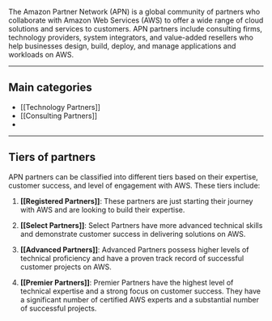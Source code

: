The Amazon Partner Network (APN) is a global community of partners who collaborate with Amazon Web Services (AWS) to offer a wide range of cloud solutions and services to customers. APN partners include consulting firms, technology providers, system integrators, and value-added resellers who help businesses design, build, deploy, and manage applications and workloads on AWS.

---------
## Main categories
- [[Technology Partners]]
- [[Consulting Partners]]
- 

------------------
## Tiers of partners

APN partners can be classified into different tiers based on their expertise, customer success, and level of engagement with AWS. These tiers include:

1. **[[Registered Partners]]**: These partners are just starting their journey with AWS and are looking to build their expertise.
    
2. **[[Select Partners]]**: Select Partners have more advanced technical skills and demonstrate customer success in delivering solutions on AWS.
    
3. **[[Advanced Partners]]**: Advanced Partners possess higher levels of technical proficiency and have a proven track record of successful customer projects on AWS.
    
4. **[[Premier Partners]]**: Premier Partners have the highest level of technical expertise and a strong focus on customer success. They have a significant number of certified AWS experts and a substantial number of successful projects.